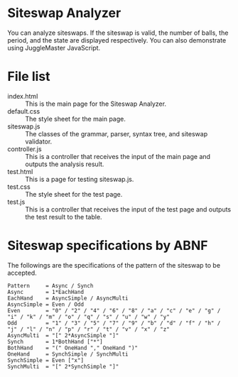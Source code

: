 # Siteswap Analyzer

You can analyze siteswaps.
If the siteswap is valid, the number of balls, the period, and the state are displayed respectively.
You can also demonstrate using JuggleMaster JavaScript.

# File list

<dl>
  <dt>index.html</dt>
    <dd>This is the main page for the Siteswap Analyzer.</dd>
  <dt>default.css</dt>
    <dd>The style sheet for the main page.</dd>
  <dt>siteswap.js</dt>
    <dd>The classes of the grammar, parser, syntax tree, and siteswap validator.</dd>
  <dt>controller.js</dt>
    <dd>This is a controller that receives the input of the main page and outputs the analysis result.</dd>
  <dt>test.html</dt>
    <dd>This is a page for testing siteswap.js.</dd>
  <dt>test.css</dt>
    <dd>The style sheet for the test page.</dd>
  <dt>test.js</dt>
    <dd>This is a controller that receives the input of the test page and outputs the test result to the table.</dd>
</dl>

# Siteswap specifications by ABNF

The followings are the specifications of the pattern of the siteswap to be accepted.

```ABNF
Pattern     = Async / Synch
Async       = 1*EachHand
EachHand    = AsyncSimple / AsyncMulti
AsyncSimple = Even / Odd
Even        = "0" / "2" / "4" / "6" / "8" / "a" / "c" / "e" / "g" / "i" / "k" / "m" / "o" / "q" / "s" / "u" / "w" / "y"
Odd         = "1" / "3" / "5" / "7" / "9" / "b" / "d" / "f" / "h" / "j" / "l" / "n" / "p" / "r" / "t" / "v" / "x" / "z"
AsyncMulti  = "[" 2*AsyncSimple "]"
Synch       = 1*BothHand ["*"]
BothHand    = "(" OneHand "," OneHand ")"
OneHand     = SynchSimple / SynchMulti
SynchSimple = Even ["x"]
SynchMulti  = "[" 2*SynchSimple "]"
```

